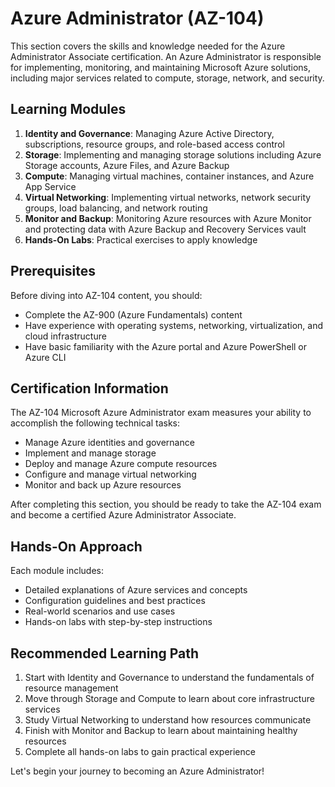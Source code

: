 # Azure Administrator (AZ-104)

This section covers the skills and knowledge needed for the Azure Administrator Associate certification. An Azure Administrator is responsible for implementing, monitoring, and maintaining Microsoft Azure solutions, including major services related to compute, storage, network, and security.

## Learning Modules

1. **Identity and Governance**: Managing Azure Active Directory, subscriptions, resource groups, and role-based access control
2. **Storage**: Implementing and managing storage solutions including Azure Storage accounts, Azure Files, and Azure Backup
3. **Compute**: Managing virtual machines, container instances, and Azure App Service
4. **Virtual Networking**: Implementing virtual networks, network security groups, load balancing, and network routing
5. **Monitor and Backup**: Monitoring Azure resources with Azure Monitor and protecting data with Azure Backup and Recovery Services vault
6. **Hands-On Labs**: Practical exercises to apply knowledge

## Prerequisites

Before diving into AZ-104 content, you should:
- Complete the AZ-900 (Azure Fundamentals) content
- Have experience with operating systems, networking, virtualization, and cloud infrastructure
- Have basic familiarity with the Azure portal and Azure PowerShell or Azure CLI

## Certification Information

The AZ-104 Microsoft Azure Administrator exam measures your ability to accomplish the following technical tasks:

- Manage Azure identities and governance
- Implement and manage storage
- Deploy and manage Azure compute resources
- Configure and manage virtual networking
- Monitor and back up Azure resources

After completing this section, you should be ready to take the AZ-104 exam and become a certified Azure Administrator Associate.

## Hands-On Approach

Each module includes:
- Detailed explanations of Azure services and concepts
- Configuration guidelines and best practices
- Real-world scenarios and use cases
- Hands-on labs with step-by-step instructions

## Recommended Learning Path

1. Start with Identity and Governance to understand the fundamentals of resource management
2. Move through Storage and Compute to learn about core infrastructure services
3. Study Virtual Networking to understand how resources communicate
4. Finish with Monitor and Backup to learn about maintaining healthy resources
5. Complete all hands-on labs to gain practical experience

Let's begin your journey to becoming an Azure Administrator!
